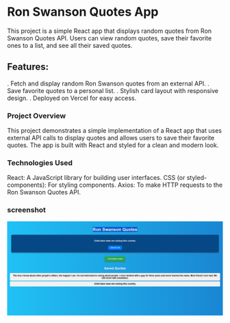 # Ron Swanson Quotes App
This project is a simple React app that displays random quotes from Ron Swanson Quotes API. Users can view random quotes, save their favorite ones to a list, and see all their saved quotes.

## Features:

. Fetch and display random Ron Swanson quotes from an external API.
. Save favorite quotes to a personal list.
. Stylish card layout with responsive design.
. Deployed on Vercel for easy access.

### Project Overview

This project demonstrates a simple implementation of a React app that uses external API calls to display quotes and allows users to save their favorite quotes. The app is built with React and styled for a clean and modern look.


### Technologies Used
React: A JavaScript library for building user interfaces.
CSS (or styled-components): For styling components.
Axios: To make HTTP requests to the Ron Swanson Quotes API.


### screenshot

![Main App Screenshot](./screenshot/React-App.png)
